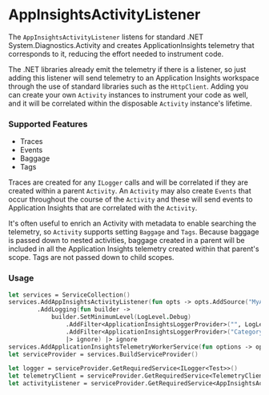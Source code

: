 AppInsightsActivityListener
========

The `AppInsightsActivityListener` listens for standard .NET System.Diagnostics.Activity and creates ApplicationInsights telemetry that corresponds to it, reducing the effort needed to instrument code.

The .NET libraries already emit the telemetry if there is a listener, so just adding this listener will send telemetry to an Application Insights workspace through the use of standard libraries such as the `HttpClient`. Adding you can create your own `Activity` instances to instrument your code as well, and it will be correlated within the disposable `Activity` instance's lifetime.

### Supported Features

* Traces
* Events
* Baggage
* Tags

Traces are created for any `ILogger` calls and will be correlated if they are created within a parent `Activity`. An `Activity` may also create `Events` that occur throughout the course of the `Activity` and these will send events to Application Insights that are correlated with the `Activity`.

It's often useful to enrich an Activity with metadata to enable searching the telemetry, so `Activity` supports setting `Baggage` and `Tags`. Because baggage is passed down to nested activities, baggage created in a parent will be included in all the Application Insights telemetry created within that parent's scope. Tags are not passed down to child scopes.

### Usage

```fsharp
let services = ServiceCollection()
services.AddAppInsightsActivityListener(fun opts -> opts.AddSource("MyApp").AddSource("System.Net.Http") |> ignore)
        .AddLogging(fun builder ->
            builder.SetMinimumLevel(LogLevel.Debug)
                .AddFilter<ApplicationInsightsLoggerProvider>("", LogLevel.Information)
                .AddFilter<ApplicationInsightsLoggerProvider>("Category", LogLevel.Information)
                |> ignore) |> ignore
services.AddApplicationInsightsTelemetryWorkerService(fun options -> options.ConnectionString <- appInsightsConnStr) |> ignore
let serviceProvider = services.BuildServiceProvider()

let logger = serviceProvider.GetRequiredService<ILogger<Test>>()
let telemetryClient = serviceProvider.GetRequiredService<TelemetryClient>()
let activityListener = serviceProvider.GetRequiredService<AppInsightsActivityListener>()
```